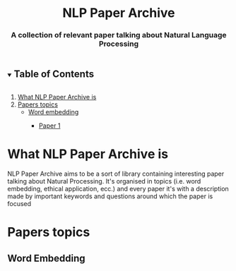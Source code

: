 <h1 align="center">NLP Paper Archive</h1>
  <h3 align="center">A collection of relevant paper talking about Natural Language Processing</h3>
  
  <!-- TABLE OF CONTENTS -->
<details open="open">
  <summary><h2 style="display: inline-block">Table of Contents</h2></summary>
  <ol>
    <li>
      <a href="#What NLP Paper Archive is">What NLP Paper Archive is</a>
    </li>
    <li>
      <a href="#papers topics">Papers topics</a>
      <ul>
        <li><a href="#word embedding">Word embedding</a></li>
          <ul>
        <li><a href="#paper1">Paper 1</a></li>
          </ul>
      </ul>
    </li>
  </ol>
</details>


<!-- What NLP Paper Archive is -->
# What NLP Paper Archive is

NLP Paper Archive aims to be a sort of library containing interesting paper talking about Natural Processing. It's organised in topics (i.e. word embedding, ethical application, ecc.) and every paper it's with a description made by important keywords and questions around which the paper is focused

<!-- papers topics -->
# Papers topics

<!-- word embedding -->
## Word Embedding



  
